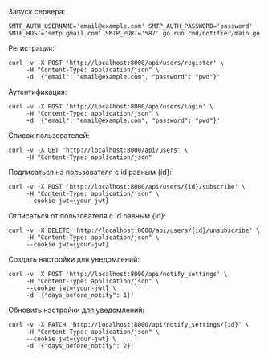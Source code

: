Запуск сервера:
```
SMTP_AUTH_USERNAME='email@example.com' SMTP_AUTH_PASSWORD='password' SMTP_HOST='smtp.gmail.com' SMTP_PORT='587' go run cmd/notifier/main.go
```

Регистрация:
```
curl -v -X POST 'http://localhost:8000/api/users/register' \
     -H "Content-Type: application/json" \
     -d '{"email": "email@example.com", "password": "pwd"}'
```

Аутентификация:
```
curl -v -X POST 'http://localhost:8000/api/users/login' \
     -H "Content-Type: application/json" \
     -d '{"email": "email@example.com", "password": "pwd"}'
```

Список пользователей:
```
curl -v -X GET 'http://localhost:8000/api/users' \
     -H "Content-Type: application/json"
```

Подписаться на пользователя c id равным {id}:
```
curl -v -X POST 'http://localhost:8000/api/users/{id}/subscribe' \
     -H "Content-Type: application/json" \
     --cookie jwt={your-jwt}
```

Отписаться от пользователя с id равным {id}:
```
curl -v -X DELETE 'http://localhost:8000/api/users/{id}/unsubscribe' \
     -H "Content-Type: application/json" \
     --cookie jwt={your-jwt}
```

Создать настройки для уведомлений:
```
curl -v -X POST 'http://localhost:8000/api/notify_settings' \
     -H "Content-Type: application/json" \
     --cookie jwt={your-jwt} \
     -d '{"days_before_notify": 1}'
```

Обновить настройки для уведомлений:
```
curl -v -X PATCH 'http://localhost:8000/api/notify_settings/{id}' \
     -H "Content-Type: application/json" \
     --cookie jwt={your-jwt} \
     -d '{"days_before_notify": 2}'
```
